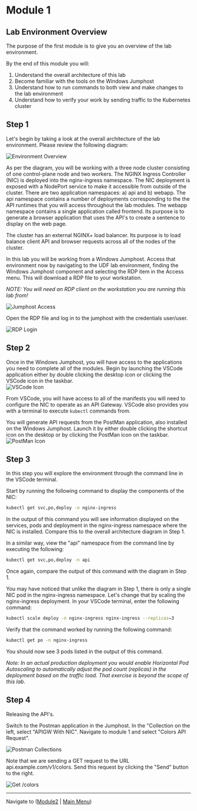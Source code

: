 # Module 1

## Lab Environment Overview

The purpose of the first module is to give you an overview of the lab environment.  

By the end of this module you will:

1. Understand the overall architecture of this lab
2. Become familiar with the tools on the Windows Jumphost
3. Understand how to run commands to both view and make changes to the lab environment
4. Understand how to verify your work by sending traffic to the Kubernetes cluster


## Step 1

Let's begin by taking a look at the overall architecture of the lab environment.  Please review the following diagram:

![Environment Overview](media/Agility%20UDF%20Environment.jpeg)

As per the diagram, you will be working with a three node cluster consisting of one control-plane node and two workers.  The NGINX Ingress Controller (NIC) is deployed into the nginx-ingress namespace.  The NIC deployment is exposed with a NodePort service to make it accessible from outside of the cluster.  There are two application namespaces:  a) api and b) webapp.  The api namespace contains a number of deployments corresponding to the the API runtimes that you will access throughout the lab modules.  The webapp namespace contains a single application called frontend.  Its purpose is to generate a browser application that uses the API's to create a sentence to display on the web page.

The cluster has an external NGINX+ load balancer.  Its purpose is to load balance client API and browser requests across all of the nodes of the cluster.  

In this lab you will be working from a Windows Jumphost.  Access that environment now by navigating to the UDF lab environment, finding the Windows Jumphost component and selecting the RDP item in the Access menu.  This will download a RDP file to your workstation.  

*NOTE:  You will need an RDP client on the workstation you are running this lab from!*

![Jumphost Access](media/win-jh-rdp-access.png)

Open the RDP file and log in to the jumphost with the credentials user/user.

![RDP Login](media/rdp-login.png)
## Step 2

Once in the Windows Jumphost, you will have access to the applications you need to complete all of the modules.  Begin by launching the VSCode application either by double clicking the desktop icon or clicking the VSCode icon in the taskbar.  
![VSCode Icon](media/vscode-icon.png)

From VSCode, you will have access to all of the manifests you will need to configure the NIC to operate as an API Gateway.  VSCode also provides you with a terminal to execute `kubectl` commands from.  

You will generate API requests from the PostMan application, also installed on the Windows Jumphost.  Launch it by either double clicking the shortcut icon on the desktop or by clicking the PostMan icon on the taskbar.  
![PostMan Icon](media/postman-icon.png)

## Step 3

In this step you will explore the environment through the command line in the VSCode terminal.

Start by running the following command to display the components of the NIC:

```bash
kubectl get svc,po,deploy -n nginx-ingress
```

In the output of this command you will see information displayed on the services, pods and deployment in the nginx-ingress namespace where the NIC is installed.  Compare this to the overall architecture diagram in Step 1.

In a similar way, view the "api" namespace from the command line by executing the following:

```bash
kubectl get svc,po,deploy -n api
```

Once again, compare the output of this command with the diagram in Step 1.  

You may have noticed that unlike the diagram in Step 1, there is only a single NIC pod in the nginx-ingress namespace.  Let's change that by scaling the nginx-ingress deployment.  In your VSCode terminal, enter the following command:

```bash
kubectl scale deploy -n nginx-ingress nginx-ingress --replicas=3
```
Verify that the command worked by running the following command:

```bash
kubectl get po -n nginx-ingress
```
You should now see 3 pods listed in the output of this command.  

*Note:  In an actual production deployment you would enable Horizontal Pod Autoscaling to automatically adjust the pod count (replicas) in the deployment based on the traffic load.  That exercise is beyond the scope of this lab.*  

## Step 4

Releasing the API's.

Switch to the Postman application in the Jumphost.  In the "Collection on the left, select "APIGW With NIC". Navigate to module 1 and select "Colors API Request". 

![Postman Collections](media/postman-collections.png)

Note that we are sending a GET request to the URL api.example.com/v1/colors.  Send this request by clicking the "Send" button to the right.  

![Get /colors](media/postman-send-get.png)



-------------

Navigate to ([Module2](../module2/readme.md) | [Main Menu](../README.md))
